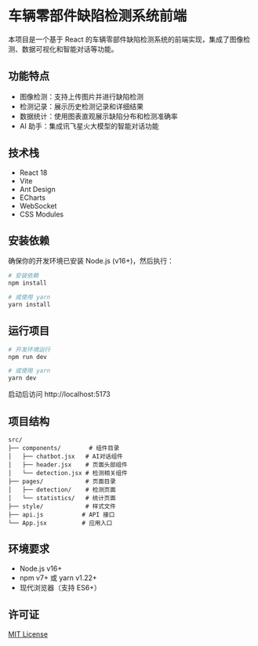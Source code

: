 # 车辆零部件缺陷检测系统前端

本项目是一个基于 React 的车辆零部件缺陷检测系统的前端实现，集成了图像检测、数据可视化和智能对话等功能。

## 功能特点

- 图像检测：支持上传图片并进行缺陷检测
- 检测记录：展示历史检测记录和详细结果
- 数据统计：使用图表直观展示缺陷分布和检测准确率
- AI 助手：集成讯飞星火大模型的智能对话功能

## 技术栈

- React 18
- Vite
- Ant Design
- ECharts
- WebSocket
- CSS Modules

## 安装依赖

确保你的开发环境已安装 Node.js (v16+)，然后执行：

```bash
# 安装依赖
npm install

# 或使用 yarn
yarn install
```

## 运行项目

```bash
# 开发环境运行
npm run dev

# 或使用 yarn
yarn dev
```

启动后访问 http://localhost:5173

## 项目结构

```
src/
├── components/        # 组件目录
│   ├── chatbot.jsx   # AI对话组件
│   ├── header.jsx    # 页面头部组件
│   └── detection.jsx # 检测相关组件
├── pages/            # 页面目录
│   ├── detection/    # 检测页面
│   └── statistics/   # 统计页面
├── style/            # 样式文件
├── api.js           # API 接口
└── App.jsx          # 应用入口
```


## 环境要求

- Node.js v16+
- npm v7+ 或 yarn v1.22+
- 现代浏览器（支持 ES6+）

## 许可证

[MIT License](LICENSE)